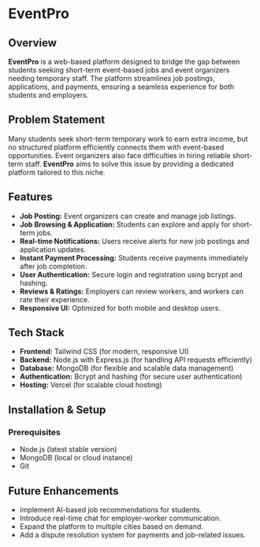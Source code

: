 # EventPro

## Overview
**EventPro** is a web-based platform designed to bridge the gap between students seeking short-term event-based jobs and event organizers needing temporary staff. The platform streamlines job postings, applications, and payments, ensuring a seamless experience for both students and employers.

## Problem Statement
Many students seek short-term temporary work to earn extra income, but no structured platform efficiently connects them with event-based opportunities. Event organizers also face difficulties in hiring reliable short-term staff. **EventPro** aims to solve this issue by providing a dedicated platform tailored to this niche.

## Features
- **Job Posting:** Event organizers can create and manage job listings.
- **Job Browsing & Application:** Students can explore and apply for short-term jobs.
- **Real-time Notifications:** Users receive alerts for new job postings and application updates.
- **Instant Payment Processing:** Students receive payments immediately after job completion.
- **User Authentication:** Secure login and registration using bcrypt and hashing.
- **Reviews & Ratings:** Employers can review workers, and workers can rate their experience.
- **Responsive UI:** Optimized for both mobile and desktop users.

## Tech Stack
- **Frontend:** Tailwind CSS (for modern, responsive UI)
- **Backend:** Node.js with Express.js (for handling API requests efficiently)
- **Database:** MongoDB (for flexible and scalable data management)
- **Authentication:** Bcrypt and hashing (for secure user authentication)
- **Hosting:** Vercel (for scalable cloud hosting)

## Installation & Setup
### Prerequisites
- Node.js (latest stable version)
- MongoDB (local or cloud instance)
- Git

## Future Enhancements
- Implement AI-based job recommendations for students.
- Introduce real-time chat for employer-worker communication.
- Expand the platform to multiple cities based on demand.
- Add a dispute resolution system for payments and job-related issues.



